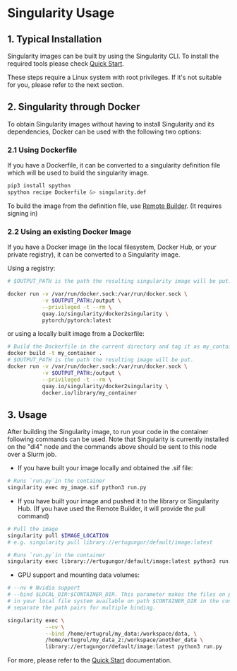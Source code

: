 # Singularity Usage

## 1. Typical Installation

Singularity images can be built by using the Singularity CLI. To install the required tools please check [Quick Start](https://sylabs.io/guides/3.0/user-guide/quick_start.html).

These steps require a Linux system with root privileges. If it's not suitable for you, please refer to the next section.

## 2. Singularity through Docker

To obtain Singularity images without having to install Singularity and its dependencies, Docker can be used with the following two options:

### 2.1 Using Dockerfile

If you have a Dockerfile, it can be converted to a singularity definition file which will be used to build the singularity image.

```.bash
pip3 install spython
spython recipe Dockerfile &> singularity.def
```
To build the image from the definition file, use [Remote Builder](https://cloud.sylabs.io/builder). (It requires signing in)

### 2.2 Using an existing Docker Image

If you have a Docker image (in the local filesystem, Docker Hub, or your private registry), it can be converted to a Singularity image.

Using a registry:

```.bash
# $OUTPUT_PATH is the path the resulting singularity image will be put.

docker run -v /var/run/docker.sock:/var/run/docker.sock \
           -v $OUTPUT_PATH:/output \
           --privileged -t --rm \
           quay.io/singularity/docker2singularity \
           pytorch/pytorch:latest
```

or using a locally built image from a Dockerfile:

```.bash
# Build the Dockerfile in the current directory and tag it as my_container
docker build -t my_container .
# $OUTPUT_PATH is the path the resulting image will be put.
docker run -v /var/run/docker.sock:/var/run/docker.sock \
           -v $OUTPUT_PATH:/output \
           --privileged -t --rm \
           quay.io/singularity/docker2singularity \
           docker.io/library/my_container
```

## 3. Usage

After building the Singularity image, to run your code in the container following commands can be used. Note that Singularity is currently installed on the "dl4" node and the commands above should be sent to this node over a Slurm job.

 - If you have built your image locally and obtained the .sif file:

```.bash
# Runs `run.py`in the container
singularity exec my_image.sif python3 run.py
```

 - If you have built your image and pushed it to the library or Singularity Hub. (If you have used the Remote Builder, it will provide the pull command)

```.bash
# Pull the image
singularity pull $IMAGE_LOCATION
# e.g. singularity pull library://ertugungor/default/image:latest

# Runs `run.py`in the container
singularity exec library://ertugungor/default/image:latest python3 run.py
```

- GPU support and mounting data volumes:
```.bash
# --nv # Nvidia support
# --bind $LOCAL_DIR:$CONTAINER_DIR. This parameter makes the files on path $LOCAL_DIR
# in your local file system available on path $CONTAINER_DIR in the container. Comma
# separate the path pairs for multiple binding.

singularity exec \
            --nv \
            --bind /home/ertugrul/my_data:/workspace/data, \
            /home/ertugrul/my_data_2:/workspace/another_data \
            library://ertugungor/default/image:latest python3 run.py
```

For more, please refer to the [Quick Start](https://sylabs.io/guides/3.0/user-guide/quick_start.html) documentation.

